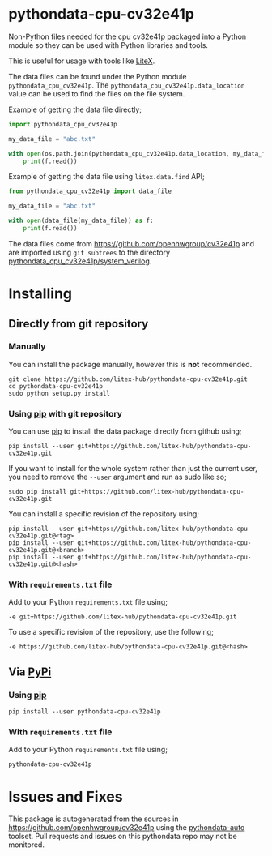 # pythondata-cpu-cv32e41p

Non-Python  files needed for the cpu cv32e41p packaged
into a Python module so they can be used with Python libraries and tools.

This is useful for usage with tools like
[LiteX](https://github.com/enjoy-digital/litex.git).

The data files can be found under the Python module `pythondata_cpu_cv32e41p`. The
`pythondata_cpu_cv32e41p.data_location` value can be used to find the files on the file
system.

Example of getting the data file directly;
```python
import pythondata_cpu_cv32e41p

my_data_file = "abc.txt"

with open(os.path.join(pythondata_cpu_cv32e41p.data_location, my_data_file)) as f:
    print(f.read())
```

Example of getting the data file using `litex.data.find` API;
```python
from pythondata_cpu_cv32e41p import data_file

my_data_file = "abc.txt"

with open(data_file(my_data_file)) as f:
    print(f.read())
```


The data files come from https://github.com/openhwgroup/cv32e41p
and are imported using `git subtrees` to the directory
[pythondata_cpu_cv32e41p/system_verilog](pythondata_cpu_cv32e41p/system_verilog).



# Installing

## Directly from git repository

### Manually

You can install the package manually, however this is **not** recommended.

```
git clone https://github.com/litex-hub/pythondata-cpu-cv32e41p.git
cd pythondata-cpu-cv32e41p
sudo python setup.py install
```

### Using [pip](https://pip.pypa.io/) with git repository

You can use [pip](https://pip.pypa.io/) to install the data package directly
from github using;

```
pip install --user git+https://github.com/litex-hub/pythondata-cpu-cv32e41p.git
```

If you want to install for the whole system rather than just the current user,
you need to remove the `--user` argument and run as sudo like so;

```
sudo pip install git+https://github.com/litex-hub/pythondata-cpu-cv32e41p.git
```

You can install a specific revision of the repository using;
```
pip install --user git+https://github.com/litex-hub/pythondata-cpu-cv32e41p.git@<tag>
pip install --user git+https://github.com/litex-hub/pythondata-cpu-cv32e41p.git@<branch>
pip install --user git+https://github.com/litex-hub/pythondata-cpu-cv32e41p.git@<hash>
```

### With `requirements.txt` file

Add to your Python `requirements.txt` file using;
```
-e git+https://github.com/litex-hub/pythondata-cpu-cv32e41p.git
```

To use a specific revision of the repository, use the following;
```
-e https://github.com/litex-hub/pythondata-cpu-cv32e41p.git@<hash>
```

## Via [PyPi](https://pypi.org/project/pythondata-cpu-cv32e41p/)

### Using [pip](https://pip.pypa.io/)

```
pip install --user pythondata-cpu-cv32e41p
```

### With `requirements.txt` file

Add to your Python `requirements.txt` file using;
```
pythondata-cpu-cv32e41p
```

# Issues and Fixes

This package is autogenerated from the sources in
<https://github.com/openhwgroup/cv32e41p>
using the [pythondata-auto](https://github.com/litex-hub/pythondata-auto)
toolset. Pull requests and issues on this pythondata repo may not be monitored.
